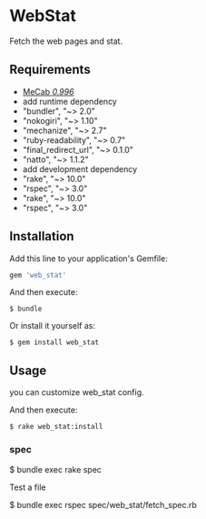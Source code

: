 # WebStat

Fetch the web pages and stat.

## Requirements

-  [MeCab _0.996_](http://taku910.github.io/mecab/#download)
- add runtime dependency
 - "bundler", "~> 2.0"
 - "nokogiri", "~> 1.10"
 - "mechanize", "~> 2.7"
 - "ruby-readability", "~> 0.7"
 - "final_redirect_url", "~> 0.1.0"
 - "natto", "~> 1.1.2"
- add development dependency
 - "rake", "~> 10.0"
 - "rspec", "~> 3.0"
- "rake", "~> 10.0"
- "rspec", "~> 3.0"

## Installation

Add this line to your application's Gemfile:

```ruby
gem 'web_stat'
```

And then execute:

    $ bundle

Or install it yourself as:

    $ gem install web_stat

## Usage

you can customize web_stat config.

And then execute:

    $ rake web_stat:install

### spec

  $ bundle exec rake spec

Test a file

  $ bundle exec rspec spec/web_stat/fetch_spec.rb 

